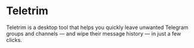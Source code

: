 # Teletrim
Teletrim is a desktop tool that helps you quickly leave unwanted Telegram groups and channels — and wipe their message history — in just a few clicks.
